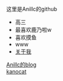 这里是Anillc的github  
- 高三  
- 最喜欢鹿乃啦w  
- 喜欢摸鱼  
- www
- [关于我](https://anillc.cn/about)  

[Anillc的blog](https://anillc.cn)  
[kanocat](https://kano.cat)
